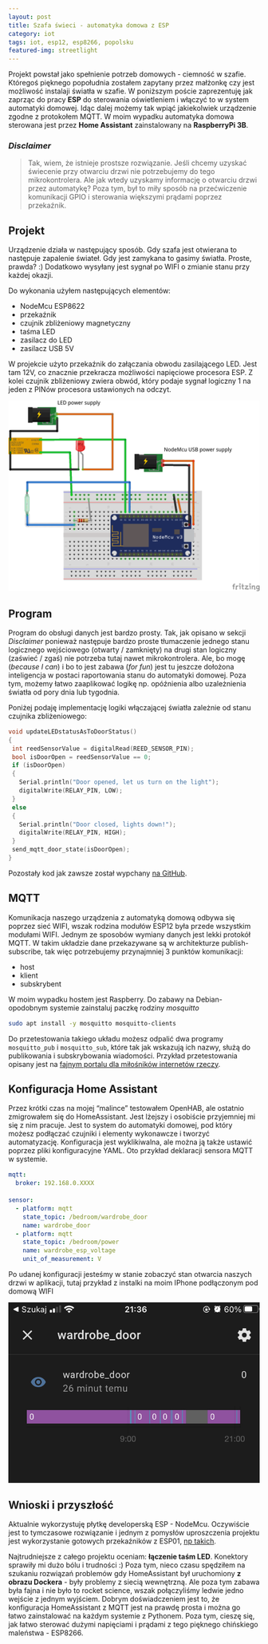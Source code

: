 ```yaml
---
layout: post
title: Szafa świeci - automatyka domowa z ESP
category: iot
tags: iot, esp12, esp8266, popolsku
featured-img: streetlight
---
```


Projekt powstał jako spełnienie potrzeb domowych - ciemność w szafie. Któregoś pięknego popołudnia zostałem zapytany przez małżonkę czy jest możliwość instalaji światła w szafie. W poniższym poście zaprezentuję jak zaprząc do pracy **ESP** do sterowania oświetleniem i włączyć to w system automatyki domowej. Idąc dalej możemy tak wpiąć jakiekolwiek urządzenie zgodne z protokołem MQTT. W moim wypadku automatyka domowa sterowana jest przez **Home Assistant** zainstalowany na **RaspberryPi 3B**.

### *Disclaimer*
>Tak, wiem, że istnieje prostsze rozwiązanie. Jeśli chcemy uzyskać świecenie przy otwarciu drzwi nie potrzebujemy do tego mikrokontrolera. Ale jak wtedy uzyskamy informację o otwarciu drzwi przez automatykę? Poza tym, był to miły sposób na przećwiczenie komunikacji GPIO i sterowania większymi prądami poprzez przekaźnik.

## Projekt
Urządzenie działa w następujący sposób. Gdy szafa jest otwierana to następuje zapalenie świateł. Gdy jest zamykana to gasimy światła. Proste, prawda? :) Dodatkowo wysyłany jest sygnał po WIFI o zmianie stanu przy każdej okazji.

Do wykonania użyłem następujących elementów:
- NodeMcu ESP8622
- przekaźnik
- czujnik zbliżeniowy magnetyczny
- taśma LED
- zasilacz do LED
- zasilacz USB 5V

W projekcie użyto przekaźnik do załączania obwodu zasilającego LED. Jest tam 12V, co znacznie przekracza możliwości napięciowe procesora ESP. Z kolei czujnik zbliżeniowy zwiera obwód, który podaje sygnał logiczny 1 na jeden z PINów procesora ustawionych na odczyt.

![](/assets/img/posts/wardrobe_led_bb.png)


## Program
Program do obsługi danych jest bardzo prosty. Tak, jak opisano w sekcji *Disclaimer* ponieważ następuje bardzo proste tłumaczenie jednego stanu logicznego wejściowego (otwarty / zamknięty) na drugi stan logiczny (zaświeć / zgaś) nie potrzeba tutaj nawet mikrokontrolera. Ale, bo mogę (*because I can*) i bo to jest zabawa (*for fun*) jest tu jeszcze dołożona inteligencja w postaci raportowania stanu do automatyki domowej. Poza tym, możemy łatwo zaaplikować logikę np. opóźnienia albo uzależnienia światła od pory dnia lub tygodnia.

Poniżej podaję implementację logiki włączającej światła zależnie od stanu czujnika zbliżeniowego:

```cpp
void updateLEDstatusAsToDoorStatus()
{
 int reedSensorValue = digitalRead(REED_SENSOR_PIN);
 bool isDoorOpen = reedSensorValue == 0;
 if (isDoorOpen)
 {
   Serial.println("Door opened, let us turn on the light");
   digitalWrite(RELAY_PIN, LOW);
 }
 else
 {
   Serial.println("Door closed, lights down!");
   digitalWrite(RELAY_PIN, HIGH);
 }
 send_mqtt_door_state(isDoorOpen);
}
```
Pozostały kod jak zawsze został wypchany [na GitHub](https://github.com/lukaszkuczynski/my-iot-projects/blob/master/openlight/src/main.cpp).


## MQTT
Komunikacja naszego urządzenia z automatyką domową odbywa się poprzez sieć WIFI, wszak rodzina modułów ESP12 była przede wszystkim modułami WIFI. Jednym ze sposobów wymiany danych jest lekki protokół MQTT. W takim układzie dane przekazywane są w architekturze publish-subscribe, tak więc potrzebujemy przynajmniej 3 punktów komunikacji:
- host
- klient
- subskrybent

W moim wypadku hostem jest Raspberry. Do zabawy na Debian-opodobnym systemie zainstaluj paczkę rodziny *mosquitto*

```bash
sudo apt install -y mosquitto mosquitto-clients
```
Do przetestowania takiego układu możesz odpalić dwa programy `mosquitto_pub` i `mosquitto_sub`, które tak jak wskazują ich nazwy, służą do publikowania i subskrybowania wiadomości. Przykład przetestowania opisany jest na [fajnym portalu dla miłośników internetów rzeczy](https://randomnerdtutorials.com/testing-mosquitto-broker-and-client-on-raspbbery-pi/).

## Konfiguracja Home Assistant
Przez krótki czas na mojej “malince” testowałem OpenHAB, ale ostatnio zmigrowałem się do HomeAssistant. Jest lżejszy i osobiście przyjemniej mi się z nim pracuje. Jest to system do automatyki domowej, pod który możesz podłączać czujniki i elementy wykonawcze i tworzyć automatyzację. Konfiguracja jest wyklikiwalna, ale można ją także ustawić poprzez pliki konfiguracyjne YAML. Oto przykład deklaracji sensora MQTT w systemie.

```yaml
mqtt:
  broker: 192.168.0.XXXX

sensor:
  - platform: mqtt
    state_topic: /bedroom/wardrobe_door
    name: wardrobe_door
  - platform: mqtt
    state_topic: /bedroom/power
    name: wardrobe_esp_voltage
    unit_of_measurement: V
```
Po udanej konfiguracji jesteśmy w stanie zobaczyć stan otwarcia naszych drzwi w aplikacji, tutaj przykład z instalki na moim IPhone podłączonym pod domową WIFI

![](/assets/img/posts/home_assistant.jpeg)

## Wnioski i przyszłość
Aktualnie wykorzystuję płytkę developerską ESP - NodeMcu. Oczywiście jest to tymczasowe rozwiązanie i jednym z pomysłów uproszczenia projektu jest wykorzystanie gotowych przekaźników z ESP01, [np takich](https://pl.aliexpress.com/item/32819462977.html).

Najtrudniejsze z całego projektu oceniam: **łączenie taśm LED**. Konektory sprawiły mi dużo bólu i trudności :) Poza tym, nieco czasu spędziłem na szukaniu rozwiązań problemów gdy HomeAssistant był uruchomiony **z obrazu Dockera** - były problemy z siecią wewnętrzną. Ale poza tym zabawa była fajna i nie było to rocket science, wszak połączyliśmy ledwie jedno wejście z jednym wyjściem. Dobrym doświadczeniem jest to, że konfiguracja HomeAssistant z MQTT jest na prawdę prosta i można go łatwo zainstalować na każdym systemie z Pythonem. Poza tym, cieszę się, jak łatwo sterować dużymi napięciami i prądami z tego pięknego chińskiego maleństwa - ESP8266.